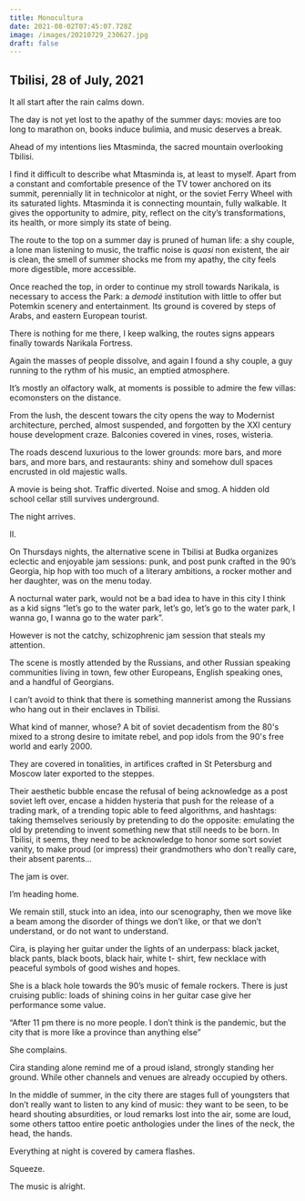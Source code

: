```yaml
---
title: Monocultura
date: 2021-08-02T07:45:07.728Z
image: /images/20210729_230627.jpg
draft: false
---
```

## Tbilisi, 28 of July, 2021

It all start after the rain calms down. 

The day is not yet lost to the apathy of the summer days: movies are too long to marathon on, books induce bulimia, and music deserves a break.

Ahead of my intentions lies Mtasminda, the sacred mountain overlooking Tbilisi.

I find it difficult to describe what Mtasminda is, at least to myself. Apart from a constant and comfortable presence of the TV tower anchored on its summit, perennially lit in technicolor at night, or the soviet Ferry Wheel with its saturated lights. Mtasminda it is connecting mountain, fully walkable. It gives the opportunity to admire, pity, reflect on the city’s transformations, its health, or more simply its state of being.

The route to the top on a summer day is pruned of human life: a shy couple, a lone man listening to music, the traffic noise is *quasi* non existent, the air is clean, the smell of summer shocks me from my apathy, the city feels more digestible, more accessible.

Once reached the top, in order to continue my stroll towards Narikala, is necessary to access the Park: a *demodé* institution with little to offer but Potemkin scenery and entertainment. Its ground is covered by steps of Arabs, and eastern European tourist.

There is nothing for me there, I keep walking, the routes signs appears finally towards Narikala Fortress.

<!-- excerpt -->

Again the masses of people dissolve, and again I found a shy couple, a guy running to the rythm of his music, an emptied atmosphere.

It’s mostly an olfactory walk, at moments is possible to admire the few villas: ecomonsters on the distance.

From the lush, the descent towars the city opens the way to Modernist architecture, perched, almost suspended, and forgotten by the XXI century house development craze. Balconies covered in vines, roses, wisteria.

The roads descend luxurious to the lower grounds: more bars, and more bars, and more bars, and restaurants: shiny and somehow dull spaces encrusted in old majestic walls. 

A movie is being shot. Traffic diverted. Noise and smog. A hidden old school cellar still survives underground.

The night arrives.

II.

On Thursdays nights, the alternative scene in Tbilisi at Budka organizes eclectic and enjoyable jam sessions: punk, and post punk crafted in the 90’s Georgia, hip hop with too much of a literary ambitions, a rocker mother and her daughter, was on the menu today.

A nocturnal water park, would not be a bad idea to have in this city I think as a kid signs “let’s go to the water park, let’s go, let’s go to the water park, I wanna go, I wanna go to the water park”.

However is not the catchy, schizophrenic jam session that steals my attention.

The scene is mostly attended by the Russians, and other Russian speaking communities living in town, few other Europeans, English speaking ones, and a handful of Georgians.

I can’t avoid to think that there is something mannerist among the Russians who hang out in their enclaves in Tbilisi.

What kind of manner, whose? A bit of soviet decadentism from the 80's mixed to a strong desire to imitate rebel, and pop idols from the 90's free world and early 2000.

They are covered in tonalities, in artifices crafted in St Petersburg and Moscow later exported to the steppes.

Their aesthetic bubble encase the refusal of being acknowledge as a post soviet left over, encase a hidden hysteria that push for the release of a trading mark, of a trending topic able to feed algorithms, and hashtags: taking themselves seriously by pretending to do the opposite: emulating the old by pretending to invent something new that still needs to be born. In Tbilisi, it seems, they need to be acknowledge to honor some sort soviet vanity, to make proud (or impress) their grandmothers who don't really care, their absent parents…

The jam is over.

I’m heading home.

We remain still, stuck into an idea, into our scenography, then we move like a beam among the disorder of things we don’t like, or that we don’t understand, or do not want to understand.

Cira, is playing her guitar under the lights of an underpass: black jacket, black pants, black boots, black hair, white t- shirt, few necklace with peaceful symbols of good wishes and hopes.

She is a black hole towards the 90’s music of female rockers. There is just cruising public: loads of shining coins in her guitar case give her performance some value.

“After 11 pm there is no more people. I don’t think is the pandemic, but the city that is more like a province than anything else”

She complains.

Cira standing alone remind me of a proud island, strongly standing her ground. While other channels and venues are already occupied by others.

In the middle of summer, in the city there are stages full of youngsters that don’t really want to listen to any kind of music: they want to be seen, to be heard shouting absurdities, or loud remarks lost into the air, some are loud, some others tattoo entire poetic anthologies under the lines of the neck, the head, the hands.

Everything at night is covered by camera flashes. 

Squeeze. 

The music is alright.